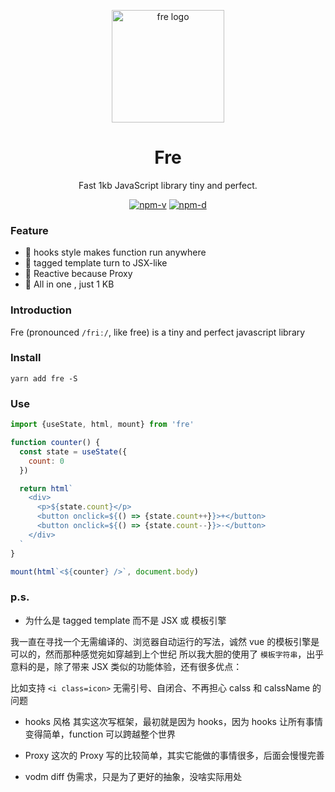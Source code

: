 <p align="center"><img src="http://wx2.sinaimg.cn/mw690/0060lm7Tly1ftpm5b3ihfj3096097aaj.jpg" alt="fre logo" width="180"></p>
<h1 align="center">Fre</h1>
<p align="center">Fast 1kb JavaScript library tiny and perfect.</p>
<p align="center">
<a href="https://npmjs.com/package/fre"><img src="https://img.shields.io/npm/v/fre.svg?style=flat-square" alt="npm-v"></a>
<a href="https://npmjs.com/package/fre"><img src="https://img.shields.io/npm/dm/fre.svg?style=flat-square" alt="npm-d"></a>
</p>

### Feature

- :tada: hooks style makes function run anywhere
- :confetti_ball: tagged template turn to JSX-like
- :mega: Reactive because Proxy
- :telescope: All in one , just 1 KB


### Introduction

Fre (pronounced `/friː/`, like free) is a tiny and perfect javascript library


### Install

```shell
yarn add fre -S
```

### Use

```JavaScript
import {useState, html, mount} from 'fre'

function counter() {
  const state = useState({
    count: 0
  })

  return html`
    <div>
      <p>${state.count}</p>
      <button onclick=${() => {state.count++}}>+</button>
      <button onclick=${() => {state.count--}}>-</button>
    </div> 
  `
}

mount(html`<${counter} />`, document.body)

```
### p.s.

* 为什么是 tagged template 而不是 JSX 或 模板引擎

我一直在寻找一个无需编译的、浏览器自动运行的写法，诚然 vue 的模板引擎是可以的，然而那种感觉宛如穿越到上个世纪
所以我大胆的使用了 `模板字符串`，出乎意料的是，除了带来 JSX 类似的功能体验，还有很多优点：

比如支持 `<i class=icon>` 无需引号、自闭合、不再担心 calss 和 calssName 的问题

* hooks 风格
其实这次写框架，最初就是因为 hooks，因为 hooks 让所有事情变得简单，function 可以跨越整个世界

* Proxy
这次的 Proxy 写的比较简单，其实它能做的事情很多，后面会慢慢完善

* vodm diff
伪需求，只是为了更好的抽象，没啥实际用处

